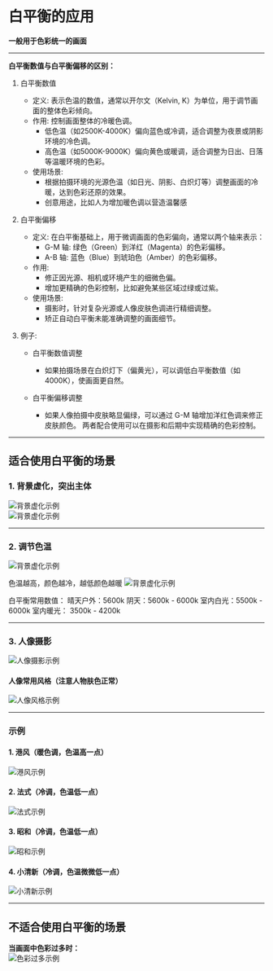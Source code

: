 # 白平衡的应用

**一般用于色彩统一的画面**

---

**白平衡数值与白平衡偏移的区别：**
1. 白平衡数值
   + 定义: 表示色温的数值，通常以开尔文（Kelvin, K）为单位，用于调节画面的整体色彩倾向。
   + 作用: 控制画面整体的冷暖色调。
       + 低色温（如2500K-4000K）偏向蓝色或冷调，适合调整为夜景或阴影环境的冷色调。
       + 高色温（如5000K-9000K）偏向黄色或暖调，适合调整为日出、日落等温暖环境的色彩。
   + 使用场景:
       + 根据拍摄环境的光源色温（如日光、阴影、白炽灯等）调整画面的冷暖，达到色彩还原的效果。
       + 创意用途，比如人为增加暖色调以营造温馨感

2. 白平衡偏移
   + 定义: 在白平衡基础上，用于微调画面的色彩偏向，通常以两个轴来表示：
       + G-M 轴: 绿色（Green）到洋红（Magenta）的色彩偏移。
       + A-B 轴: 蓝色（Blue）到琥珀色（Amber）的色彩偏移。
   + 作用:
       + 修正因光源、相机或环境产生的细微色偏。
       + 增加更精确的色彩控制，比如避免某些区域过绿或过紫。
   + 使用场景:
       + 摄影时，针对复杂光源或人像皮肤色调进行精细调整。
       + 矫正自动白平衡未能准确调整的画面细节。

3. 例子:
    + 白平衡数值调整
      + 如果拍摄场景在白炽灯下（偏黄光），可以调低白平衡数值（如4000K），使画面更自然。
    
    + 白平衡偏移调整
      + 如果人像拍摄中皮肤略显偏绿，可以通过 G-M 轴增加洋红色调来修正皮肤颜色。
    两者配合使用可以在摄影和后期中实现精确的色彩控制。
---

## 适合使用白平衡的场景

### 1. 背景虚化，突出主体
![背景虚化示例](./6.png)  
![背景虚化示例](./7.png)

---
### 2. 调节色温
![背景虚化示例](./13.png)

色温越高，颜色越冷，越低颜色越暖
![背景虚化示例](./15.png)

白平衡常用数值：
晴天户外：5600k
阴天：5600k - 6000k
室内白光：5500k - 6000k
室内暖光： 3500k - 4200k

---
### 3. 人像摄影
![人像摄影示例](./8.png)

#### 人像常用风格（注意人物肤色正常）
![人像风格示例](./4.png)

---

### 示例

#### 1. 港风（暖色调，色温高一点）
![港风示例](./9.png)

#### 2. 法式（冷调，色温低一点）
![法式示例](./10.png)

#### 3. 昭和（冷调，色温低一点）
![昭和示例](./11.png)

#### 4. 小清新（冷调，色温微微低一点）
![小清新示例](./12.png)

---

## 不适合使用白平衡的场景

**当画面中色彩过多时：**  
![色彩过多示例](./5.png)
